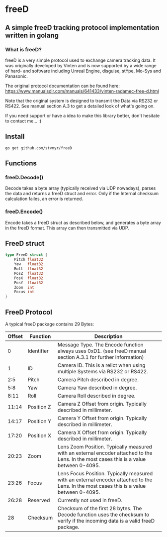 # freeD
## A simple freeD tracking protocol implementation written in golang 

### What is freeD?
freeD is a very simple protocol used to exchange camera tracking data. It was originally developed by Vinten and is now supported by a wide range of hard- and software including Unreal Engine, disguise, stYpe, Mo-Sys and Panasonic. 

The original protocol documentation can be found here:
https://www.manualsdir.com/manuals/641433/vinten-radamec-free-d.html

Note that the original system is designed to transmit the Data via RS232 or RS422. 
See manual section A.3 to get a detailed look of what's going on.

If you need support or have a idea to make this library better, don't hesitate to contact me... :)

## Install

```shell
go get github.com/stvmyr/freeD
```
## Functions

### freeD.Decode()
Decode takes a byte array (typically received via UDP nowadays), parses the data and returns a freeD struct and error. Only if the Internal checksum calculation failes, an error is returned. 

### freeD.Encode()
Encode takes a freeD struct as described below, and generates a byte array in the freeD format. This array can then transmitted via UDP.


## FreeD struct

```go
type FreeD struct {
	Pitch float32
	Yaw   float32
	Roll  float32
	PosZ  float32
	PosX  float32
	PosY  float32
	Zoom  int
	Focus int
}
```

## FreeD Protocol

A typical freeD package contains 29 Bytes: 


| Offset    | Function          | Description                     |
| ----------- | ----------------- |-------------------------------- |
| 0           | Identifier        | Message Type. The Encode function always uses 0xD1. (see freeD manual section A.3.1 for further information) |
| 1           | ID                | Camera ID. This is a relict when using multiple Systems via RS232 or RS422. |
| 2:5         | Pitch             | Camera Pitch described in degree.|
| 5:8         | Yaw               | Camera Yaw described in degree.|
| 8:11        | Roll              | Camera Roll described in degree.|
| 11:14       | Position Z        | Camera Z Offset from origin. Typically described in millimeter. |
| 14:17       | Position Y        | Camera Y Offset from origin. Typically described in millimeter. |
| 17:20       | Position X        | Camera X Offset from origin. Typically described in millimeter. |
| 20:23       | Zoom              | Lens Zoom Position. Typically measured with an external encoder attached to the Lens. In the most cases this is a value between 0-4095. |
| 23:26       | Focus             | Lens Focus Position. Typically measured with an external encoder attached to the Lens. In the most cases this is a value between 0-4095. |
| 26:28       | Reserved          | Currently not used in freeD. |
| 28          | Checksum          | Checksum of the first 28 bytes. The Decode function uses the checksum to verify if the incoming data is a valid freeD package.|

